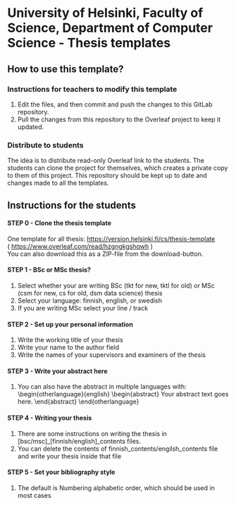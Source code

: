 # University of Helsinki, Faculty of Science, Department of Computer Science - Thesis templates


## How to use this template?

### Instructions for teachers to modify this template
1) Edit the files, and then commit and push the changes to this GitLab repository.
2) Pull the changes from this repository to the Overleaf project to keep it updated.


### Distribute to students
The idea is to distribute read-only Overleaf link to the students. The students can clone the project for themselves, which creates a private copy to them of this project. This repository should be kept up to date and changes made to all the templates.


## Instructions for the students

#### STEP 0 - Clone the thesis template

One template for all thesis:
https://version.helsinki.fi/cs/thesis-template  
( https://www.overleaf.com/read/hzgngkgshqwh )  
You can also download this as a ZIP-file from the download-button.  

#### STEP 1 - BSc or MSc thesis?
1) Select whether your are writing BSc (tkt for new, tktl for old) or MSc (csm for new, cs for old, dsm data science) thesis
2) Select your language: finnish, english, or swedish
3) If you are writing MSc select your line / track

#### STEP 2 - Set up your personal information
1) Write the working title of your thesis
2) Write your name to the author field
3) Write the names of your supervisors and examiners of the thesis

#### STEP 3 - Write your abstract here
1) You can also have the abstract in multiple languages with:
\begin{otherlanguage}{english}
\begin{abstract}
Your abstract text goes here.
\end{abstract}
\end{otherlanguage}

#### STEP 4 - Writing your thesis
1) There are some instructions on writing the thesis in \[bsc/msc\]_\[finnish/english]_contents files. 
2) You can delete the contents of finnish_contents/engilsh_contents file and write your thesis inside that file

#### STEP 5 - Set your bibliography style
1) The default is Numbering alphabetic order, which should be used in most cases




